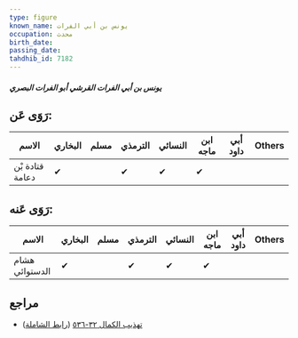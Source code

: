 ```yaml
---
type: figure
known_name: يونس بن أبي الفرات
occupation: محدث
birth_date:
passing_date:
tahdhib_id: 7182
---
```

##### يونس بن أبي الفرات القرشي أبو الفرات البصري

## رَوَى عَن:
| الاسم           | البخاري | مسلم | الترمذي | النسائي | ابن ماجه | أبي داود | Others |
| --------------- | ------- | ---- | ------- | ------- | -------- | -------- | ------ |
| قتادة بْن دعامة | ✔       |      | ✔       | ✔       | ✔        |          |        |
## رَوَى عَنه:
| الاسم          | البخاري | مسلم | الترمذي | النسائي | ابن ماجه | أبي داود | Others |
| -------------- | ------- | ---- | ------- | ------- | -------- | -------- | ------ |
| هشام الدستوائي | ✔       |      | ✔       | ✔       | ✔        |          |        |
## مراجع
- [تهذيب الكمال ٣٢-٥٣٦](obsidian://open?vault=Tahdhib-al-Kamal&file=Figures/٧١٨٢-يونس%20بن%20أبي%20الفرات%20القرشي%20أبو%20الفرات%20البصري) ([رابط الشاملة](https://shamela.ws/book/3722/17650))